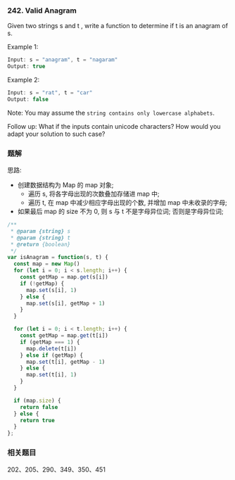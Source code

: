 <!--
abbrlink: lhrc1q2w
-->

### 242. Valid Anagram

Given two strings s and t , write a function to determine if t is an anagram of s.

Example 1:

```js
Input: s = "anagram", t = "nagaram"
Output: true
```

Example 2:

```js
Input: s = "rat", t = "car"
Output: false
```

Note:
You may assume the `string contains only lowercase alphabets`.

Follow up:
What if the inputs contain unicode characters? How would you adapt your solution to such case?

### 题解

思路:

* 创建数据结构为 Map 的 map 对象;
  * 遍历 s, 将各字母出现的次数叠加存储进 map 中;
  * 遍历 t, 在 map 中减少相应字母出现的个数, 并增加 map 中未收录的字母;
* 如果最后 map 的 size 不为 0, 则 s 与 t 不是字母异位词; 否则是字母异位词;

```js
/**
 * @param {string} s
 * @param {string} t
 * @return {boolean}
 */
var isAnagram = function(s, t) {
  const map = new Map()
  for (let i = 0; i < s.length; i++) {
    const getMap = map.get(s[i])
    if (!getMap) {
      map.set(s[i], 1)
    } else {
      map.set(s[i], getMap + 1)
    }
  }

  for (let i = 0; i < t.length; i++) {
    const getMap = map.get(t[i])
    if (getMap === 1) {
      map.delete(t[i])
    } else if (getMap) {
      map.set(t[i], getMap - 1)
    } else {
      map.set(t[i], 1)
    }
  }

  if (map.size) {
    return false
  } else {
    return true
  }
};
```

### 相关题目

202、205、290、349、350、451
